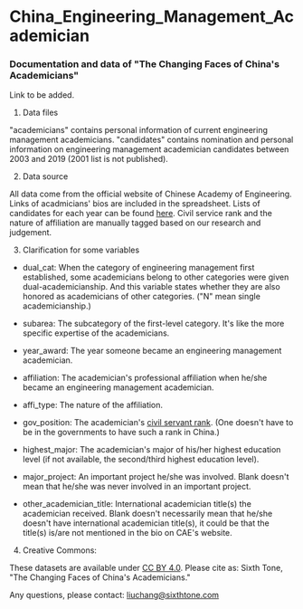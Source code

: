 # China_Engineering_Management_Academician

### Documentation and data of "The Changing Faces of China's Academicians"

Link to be added.

1. Data files

"academicians" contains personal information of current engineering management academicians. "candidates" contains nomination and personal information on engineering management academician candidates between 2003 and 2019 (2001 list is not published).

2. Data source

All data come from the official website of Chinese Academy of Engineering. Links of acadmicians' bios are included in the spreadsheet. Lists of candidates for each year can be found [here](http://www.cae.cn/cae/html/main/col323/column_323_1.html). Civil service rank and the nature of affiliation are manually tagged based on our research and judgement.

3. Clarification for some variables

* dual_cat: When the category of engineering management first established, some academicians belong to other categories were given dual-academicianship. And this variable states whether they are also honored as academicians of other categories. ("N" mean single academicianship.)

* subarea: The subcategory of the first-level category. It's like the more specific expertise of the academicians.

* year_award: The year someone became an engineering management academician.

* affiliation: The academician's professional affiliation when he/she became an engineering management academician.

* affi_type: The nature of the affiliation.

* gov_position: The academician's [civil servant rank](https://en.wikipedia.org/wiki/Civil_Service_of_the_People%27s_Republic_of_China). (One doesn't have to be in the governments to have such a rank in China.) 

* highest_major: The academician's major of his/her highest education level (if not available, the second/third highest education level).

* major_project: An important project he/she was involved. Blank doesn't mean that he/she was never involved in an important project.

* other_academician_title: International academician title(s) the academician received. Blank doesn't necessarily mean that he/she doesn't have international academician title(s), it could be that the title(s) is/are not mentioned in the bio on CAE's website.

4. Creative Commons:

These datasets are available under [CC BY 4.0](https://creativecommons.org/licenses/by/4.0/). Please cite as: Sixth Tone, "The Changing Faces of China's Academicians."

Any questions, please contact: liuchang@sixthtone.com
